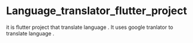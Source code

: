 # Language_translator_flutter_project
it is flutter project  that translate language . It uses google tranlator to translate language . 
